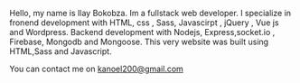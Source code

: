 Hello, my name is Ilay Bokobza. Im a fullstack web developer. I specialize in fronend development with HTML, css , Sass, Javascirpt , jQuery , Vue js and Wordpress. Backend development with Nodejs, Express,socket.io , Firebase, Mongodb and Mongoose. This very website was built using HTML,Sass and Javascript.

You can contact me on
kanoel200@gmail.com

